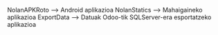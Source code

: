 NolanAPKRoto --> Android aplikazioa
NolanStatics --> Mahaigaineko aplikazioa
ExportData --> Datuak Odoo-tik SQLServer-era esportatzeko aplikazioa
